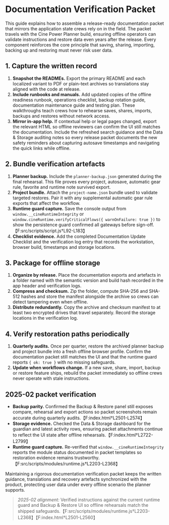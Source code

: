 # Documentation Verification Packet

This guide explains how to assemble a release-ready documentation packet that mirrors the
application state crews rely on in the field. The packet travels with the Cine Power Planner
build, ensuring offline operators can validate instructions and restore data even years after the
release. Every component reinforces the core principle that saving, sharing, importing, backing
up and restoring must never risk user data.

## 1. Capture the written record

1. **Snapshot the READMEs.** Export the primary README and each localized variant to PDF or
   plain-text archives so translations stay aligned with the code at release.
2. **Include runbooks and manuals.** Add updated copies of the offline readiness runbook,
   operations checklist, backup rotation guide, documentation maintenance guide and testing
   plan. These walkthroughs teach crews how to rehearse saves, shares, imports, backups and
   restores without network access.
3. **Mirror in-app help.** If contextual help or legal pages changed, export the relevant HTML
   so offline reviewers can confirm the UI still matches the documentation. Include the
   refreshed search guidance and the Data & Storage auditing notes so every release packet
   documents the new safety reminders about capturing autosave timestamps and navigating the
   quick links while offline.

## 2. Bundle verification artefacts

1. **Planner backup.** Include the `planner-backup.json` generated during the final rehearsal.
   This file proves every project, autosave, automatic gear rule, favorite and runtime note
   survived export.
2. **Project bundle.** Attach the `project-name.json` bundle used to validate targeted restores.
   Pair it with any supplemental automatic gear rule exports that affect the workflow.
3. **Runtime guard capture.** Save the console output from `window.__cineRuntimeIntegrity` or
   `window.cineRuntime.verifyCriticalFlows({ warnOnFailure: true })` to show the persistence
   guard confirmed all gateways before sign-off.【F:src/scripts/script.js†L92-L183】
4. **Checklist evidence.** Add the completed Documentation Update Checklist and the verification
   log entry that records the workstation, browser build, timestamps and storage locations.

## 3. Package for offline storage

1. **Organize by release.** Place the documentation exports and artefacts in a folder named with
   the semantic version and build hash recorded in the app header and verification logs.
2. **Compress and checksum.** Zip the folder, compute SHA-256 and SHA-512 hashes and store the
   manifest alongside the archive so crews can detect tampering even when offline.
3. **Distribute redundantly.** Copy the archive and checksum manifest to at least two encrypted
   drives that travel separately. Record the storage locations in the verification log.

## 4. Verify restoration paths periodically

1. **Quarterly audits.** Once per quarter, restore the archived planner backup and project bundle
   into a fresh offline browser profile. Confirm the documentation packet still matches the UI and
   that the runtime guard reports `{ ok: true }` with no missing safeguards.
2. **Update when workflows change.** If a new save, share, import, backup or restore feature ships,
   rebuild the packet immediately so offline crews never operate with stale instructions.

## 2025-02 packet verification
- **Backup parity.** Confirmed the Backup & Restore panel still exposes compare, rehearsal and export
  actions so packet screenshots remain accurate during quarterly audits.【F:index.html†L2501-L2574】
- **Storage evidence.** Checked the Data & Storage dashboard for the guardian and latest activity rows,
  ensuring packet attachments continue to reflect the UI state after offline rehearsals.【F:index.html†L2722-L2799】
- **Runtime guard capture.** Re-verified that `window.__cineRuntimeIntegrity` reports the module status
  documented in packet templates so restoration evidence remains trustworthy.【F:src/scripts/modules/runtime.js†L2203-L2368】

Maintaining a rigorous documentation verification packet keeps the written guidance, translations
and recovery artefacts synchronized with the product, protecting user data under every offline
scenario the planner supports.

> _2025-02 alignment:_ Verified instructions against the current runtime guard and Backup & Restore UI so offline rehearsals match the shipped safeguards.【F:src/scripts/modules/runtime.js†L2203-L2368】【F:index.html†L2501-L2560】
